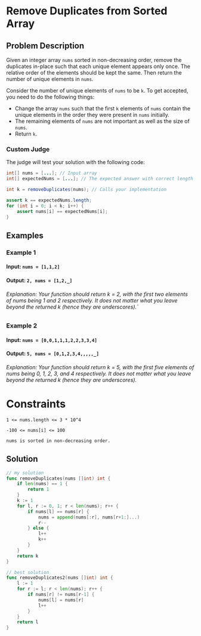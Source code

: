 # Remove Duplicates from Sorted Array

## Problem Description

Given an integer array `nums` sorted in non-decreasing order, remove the duplicates in-place such that each unique element appears only once. The relative order of the elements should be kept the same. Then return the number of unique elements in `nums`.

Consider the number of unique elements of `nums` to be `k`. To get accepted, you need to do the following things:

- Change the array `nums` such that the first `k` elements of `nums` contain the unique elements in the order they were present in `nums` initially.
- The remaining elements of `nums` are not important as well as the size of `nums`.
- Return `k`.

### Custom Judge

The judge will test your solution with the following code:

```java
int[] nums = [...]; // Input array
int[] expectedNums = [...]; // The expected answer with correct length

int k = removeDuplicates(nums); // Calls your implementation

assert k == expectedNums.length;
for (int i = 0; i < k; i++) {
    assert nums[i] == expectedNums[i];
}
```

## Examples
### Example 1
#### Input: `nums = [1,1,2]`
#### Output: `2, nums = [1,2,_]`
###### Explanation: Your function should return k = 2, with the first two elements of nums being 1 and 2 respectively. It does not matter what you leave beyond the returned k (hence they are underscores).`
### Example 2
#### Input: `nums = [0,0,1,1,1,2,2,3,3,4]`
#### Output: `5, nums = [0,1,2,3,4,,,,,_]`
###### Explanation: Your function should return k = 5, with the first five elements of nums being 0, 1, 2, 3, and 4 respectively. It does not matter what you leave beyond the returned k (hence they are underscores).
# Constraints
`1 <= nums.length <= 3 * 10^4`

`-100 <= nums[i] <= 100`

`nums is sorted in non-decreasing order.`

## Solution 
```go
// my solution
func removeDuplicates(nums []int) int {
	if len(nums) == 1 {
		return 1
	}
	k := 1
	for l, r := 0, 1; r < len(nums); r++ {
		if nums[l] == nums[r] {
			nums = append(nums[:r], nums[r+1:]...)
			r--
		} else {
			l++
			k++
		}
	}
	return k
}

```

```go
// best solution
func removeDuplicates2(nums []int) int {
	l := 1
	for r := l; r < len(nums); r++ {
		if nums[r] != nums[r-1] {
			nums[l] = nums[r]
			l++
		}
	}
	return l
}
```